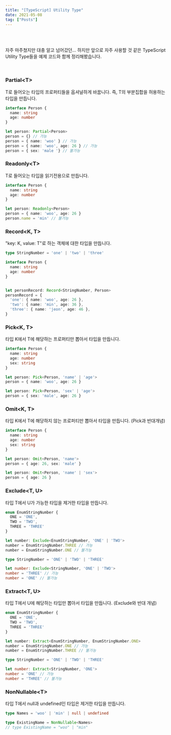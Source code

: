 ```yaml
---
title: "[TypeScript] Utility Type"
date: 2021-05-08
tag: ["Posts"]
---
```


<br><br>

자주 마주쳤지만 대충 알고 넘어갔던... 하지만 앞으로 자주 사용할 것 같은 TypeScript Utility Type들을 예제 코드와 함께 정리해봤습니다.

<br>


### Partial\<T\>

T로 들어오는 타입의 프로퍼티들을 옵셔널하게 바꿉니다. 즉, T의 부분집합을 허용하는 타입을 만듭니다.

  ```ts
  interface Person {
    name: string
    age: number
  }
  
  let person: Partial<Person>
  person = {} // 가능
  person = { name: 'woo' } // 가능
  person = { name: 'woo', age: 26 } // 가능
  person = { sex: 'male '} // 불가능
  ```

### Readonly\<T\>

T로 들어오는 타입을 읽기전용으로 만듭니다.

  ```ts
  interface Person {
    name: string
    age: number
  }

  let person: Readonly<Person>
  person = { name: 'woo', age: 26 }
  person.name = 'min' // 불가능
  ```

### Record<K, T>

"key: K, value: T"로 하는 객체에 대한 타입을 만듭니다.

  ```ts
  type StringNumber = 'one' | 'two' | 'three'

  interface Person {
    name: string
    age: number
  }


  let personRecord: Record<StringNumber, Person>
  personRecord = {
    'one': { name: 'woo', age: 26 },
    'two': { name: 'min', age: 36 },
    'three': { name: 'jeon', age: 46 },
  }
  ```

### Pick<K, T>

타입 K에서 T에 해당하는 프로퍼티만 뽑아서 타입을 만듭니다.

  ```ts
  interface Person {
    name: string
    age: number
    sex: string
  }

  let person: Pick<Person, 'name' | 'age'>
  person = { name: 'woo', age: 26 }

  let person: Pick<Person, 'sex' | 'age'>
  person = { sex: 'male', age: 26 }
  ```

### Omit<K, T>

타입 K에서 T에 해당하지 않는 프로퍼티만 뽑아서 타입을 만듭니다. (Pick과 반대개념)

  ```ts
  interface Person {
    name: string
    age: number
    sex: string
  }

  let person: Omit<Person, 'name'>
  person = { age: 26, sex: 'male' }
  
  let person: Omit<Person, 'name' | 'sex'>
  person = { age: 26 }
  ```

### Exclude<T, U>

타입 T에서 U가 가능한 타입을 제거한 타입을 만듭니다.

  ```ts
  enum EnumStringNumber {
    ONE = 'ONE',
    TWO = 'TWO',
    THREE = 'THREE'
  }

  let number: Exclude<EnumStringNumber, 'ONE' | 'TWO'>
  number = EnumStringNumber.THREE // 가능
  number = EnumStringNumber.ONE // 불가능

  type StringNumber = 'ONE' | 'TWO' | 'THREE'

  let number: Exclude<StringNumber, 'ONE' | 'TWO'>
  number = 'THREE' // 가능
  number = 'ONE' // 불가능
  ```

### Extract<T, U>

타입 T에서 U에 해당하는 타입만 뽑아서 타입을 만듭니다. (Exclude와 반대 개념)

  ```ts
  enum EnumStringNumber {
    ONE = 'ONE',
    TWO = 'TWO',
    THREE = 'THREE'
  }

  let number: Extract<EnumStringNumber, EnumStringNumber.ONE>
  number = EnumStringNumber.ONE // 가능
  number = EnumStringNumber.THREE // 불가능

  type StringNumber = 'ONE' | 'TWO' | 'THREE'

  let number: Extract<StringNumber, 'ONE'>
  number = 'ONE' // 가능
  number = 'THREE' // 불가능
  ```

### NonNullable\<T\>

타입 T에서 null과 undefined인 타입은 제거한 타입을 만듭니다.

  ```ts
  type Names = 'woo' | 'min' | null | undefined

  type ExistingName = NonNullable<Names>
  // type ExistingName = "woo" | "min"
  ```

<br><br><br><br>
 